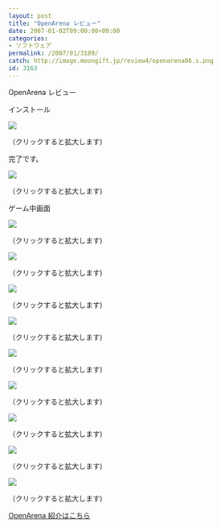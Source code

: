 ```yaml
---
layout: post
title: "OpenArena レビュー"
date: 2007-01-02T09:00:00+09:00
categories:
- ソフトウェア
permalink: /2007/01/3189/
catch: http://image.moongift.jp/review4/openarena06.s.png
id: 3163
---
```

OpenArena レビュー  
<!--more-->

インストール

  

[![](http://image.moongift.jp/review4/openarena01.s.png)](http://image.moongift.jp/review4/openarena01.png)  
  
（クリックすると拡大します)

  

完了です。

  

[![](http://image.moongift.jp/review4/openarena02.s.png)](http://image.moongift.jp/review4/openarena02.png)  
  
（クリックすると拡大します)

  

ゲーム中画面

  

[![](http://image.moongift.jp/review4/openarena03.s.png)](http://image.moongift.jp/review4/openarena03.png)  
  
（クリックすると拡大します)

  

[![](http://image.moongift.jp/review4/openarena04.s.png)](http://image.moongift.jp/review4/openarena04.png)  
  
（クリックすると拡大します)

  

[![](http://image.moongift.jp/review4/openarena05.s.png)](http://image.moongift.jp/review4/openarena05.png)  
  
（クリックすると拡大します)

  

[![](http://image.moongift.jp/review4/openarena06.s.png)](http://image.moongift.jp/review4/openarena06.png)  
  
（クリックすると拡大します)

  

[![](http://image.moongift.jp/review4/openarena07.s.png)](http://image.moongift.jp/review4/openarena07.png)  
  
（クリックすると拡大します)

  

[![](http://image.moongift.jp/review4/openarena08.s.png)](http://image.moongift.jp/review4/openarena08.png)  
  
（クリックすると拡大します)

  

[![](http://image.moongift.jp/review4/openarena09.s.png)](http://image.moongift.jp/review4/openarena09.png)  
  
（クリックすると拡大します)

  

[![](http://image.moongift.jp/review4/openarena10.s.png)](http://image.moongift.jp/review4/openarena10.png)  
  
（クリックすると拡大します)

  

[![](http://image.moongift.jp/review4/openarena11.s.png)](http://image.moongift.jp/review4/openarena11.png)  
  
（クリックすると拡大します)

  

[OpenArena 紹介はこちら](http://oss.moongift.jp/intro/i-3181.html)

